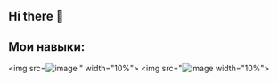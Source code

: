 ## Hi there 👋

<!--
**zaeso/zaeso** is a ✨ _special_ ✨ repository because its `README.md` (this file) appears on your GitHub profile.

Here are some ideas to get you started:

- 🔭 I’m currently working on ...
- 🌱 I’m currently learning ...
- 👯 I’m looking to collaborate on ...
- 🤔 I’m looking for help with ...
- 💬 Ask me about ...
- 📫 How to reach me: ...
- 😄 Pronouns: ...
- ⚡ Fun fact: ...
-->
## Мои навыки:
<img src=![image](https://github.com/user-attachments/assets/7e58a63b-7bad-485f-91bf-28d2c6461c03)
" width="10%">
<img src="![image](https://github.com/user-attachments/assets/eeee6707-0ca2-4b04-bea2-7655e1d49f59)
 width="10%">

